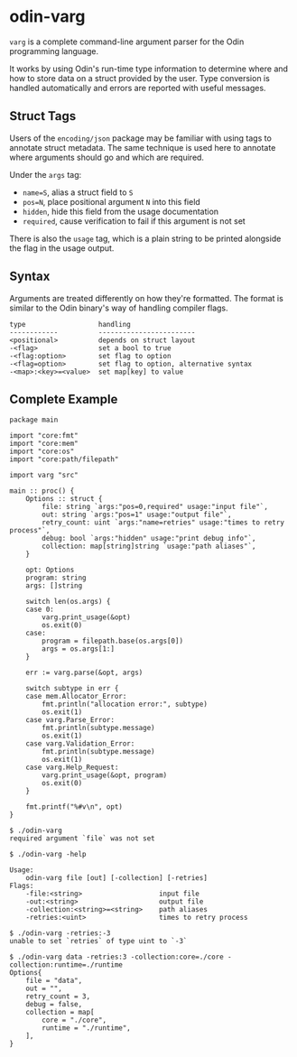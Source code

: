 # odin-varg

`varg` is a complete command-line argument parser for the Odin programming
language.

It works by using Odin's run-time type information to determine where and how
to store data on a struct provided by the user. Type conversion is handled
automatically and errors are reported with useful messages.

## Struct Tags

Users of the `encoding/json` package may be familiar with using tags to
annotate struct metadata. The same technique is used here to annotate where
arguments should go and which are required.

Under the `args` tag:

 - `name=S`, alias a struct field to `S`
 - `pos=N`, place positional argument `N` into this field
 - `hidden`, hide this field from the usage documentation
 - `required`, cause verification to fail if this argument is not set

There is also the `usage` tag, which is a plain string to be printed alongside
the flag in the usage output.

## Syntax

Arguments are treated differently on how they're formatted. The format is
similar to the Odin binary's way of handling compiler flags.

```
type                  handling
------------          ------------------------
<positional>          depends on struct layout
-<flag>               set a bool to true
-<flag:option>        set flag to option
-<flag=option>        set flag to option, alternative syntax
-<map>:<key>=<value>  set map[key] to value
```

## Complete Example

```odin
package main

import "core:fmt"
import "core:mem"
import "core:os"
import "core:path/filepath"

import varg "src"

main :: proc() {
	Options :: struct {
		file: string `args:"pos=0,required" usage:"input file"`,
		out: string `args:"pos=1" usage:"output file"`,
		retry_count: uint `args:"name=retries" usage:"times to retry process"`,
		debug: bool `args:"hidden" usage:"print debug info"`,
		collection: map[string]string `usage:"path aliases"`,
	}

	opt: Options
	program: string
	args: []string

	switch len(os.args) {
	case 0:
		varg.print_usage(&opt)
		os.exit(0)
	case:
		program = filepath.base(os.args[0])
		args = os.args[1:]
	}

	err := varg.parse(&opt, args)

	switch subtype in err {
	case mem.Allocator_Error:
		fmt.println("allocation error:", subtype)
		os.exit(1)
	case varg.Parse_Error:
		fmt.println(subtype.message)
		os.exit(1)
	case varg.Validation_Error:
		fmt.println(subtype.message)
		os.exit(1)
	case varg.Help_Request:
		varg.print_usage(&opt, program)
		os.exit(0)
	}

	fmt.printf("%#v\n", opt)
}
```

```
$ ./odin-varg
required argument `file` was not set

$ ./odin-varg -help

Usage:
	odin-varg file [out] [-collection] [-retries]
Flags:
	-file:<string>                   input file
	-out:<string>                    output file
	-collection:<string>=<string>    path aliases
	-retries:<uint>                  times to retry process

$ ./odin-varg -retries:-3
unable to set `retries` of type uint to `-3`

$ ./odin-varg data -retries:3 -collection:core=./core -collection:runtime=./runtime
Options{
	file = "data",
	out = "",
	retry_count = 3,
	debug = false,
	collection = map[
		core = "./core",
		runtime = "./runtime",
	],
}
```
